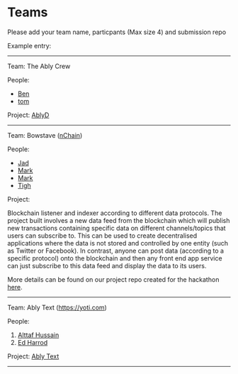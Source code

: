 # Teams

Please add your team name, particpants (Max size 4) and submission repo

Example entry:

---

Team: The Ably Crew

People:
* [Ben](https://github.com/Ugbot)
* [tom](https://github.com/tomczoink)

Project:
[AblyD](https://github.com/ably-labs/AblyD)

---

Team: Bowstave ([nChain](https://nchain.com/))

People:

* [Jad](https://github.com/jadwahab)
* [Mark](https://github.com/theflyingcodr)
* [Mark](https://github.com/roppa)
* [Tigh](https://github.com/Tigh-Gherr)

Project:

Blockchain listener and indexer according to different data protocols. The project built involves a new data feed from the blockchain which will publish new transactions containing specific data on different channels/topics that users can subscribe to. This can be used to create decentralised applications where the data is not stored and controlled by one entity (such as Twitter or Facebook). In contrast, anyone can post data (according to a specific protocol) onto the blockchain and then any front end app service can just subscribe to this data feed and display the data to its users.  

More details can be found on our project repo created for the hackathon [here](https://github.com/nch-bowstave/nchain-ably).

---

Team: Ably Text (<https://yoti.com>)

People:
1. [Alttaf Hussain](https://github.com/alttaf)
2. [Ed Harrod](https://github.com/echarrod)

Project:
[Ably Text](https://github.com/Alttaf/ably-hack)

---

